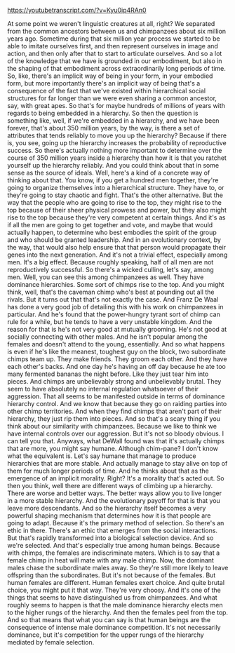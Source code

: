 https://youtubetranscript.com/?v=Kyu0ip4RAn0

 At some point we weren't linguistic creatures at all, right? We separated from the common ancestors between us and chimpanzees about six million years ago. Sometime during that six million year process we started to be able to imitate ourselves first, and then represent ourselves in image and action, and then only after that to start to articulate ourselves. And so a lot of the knowledge that we have is grounded in our embodiment, but also in the shaping of that embodiment across extraordinarily long periods of time. So, like, there's an implicit way of being in your form, in your embodied form, but more importantly there's an implicit way of being that's a consequence of the fact that we've existed within hierarchical social structures for far longer than we were even sharing a common ancestor, say, with great apes. So that's for maybe hundreds of millions of years with regards to being embedded in a hierarchy. So then the question is something like, well, if we're embedded in a hierarchy, and we have been forever, that's about 350 million years, by the way, is there a set of attributes that tends reliably to move you up the hierarchy? Because if there is, you see, going up the hierarchy increases the probability of reproductive success. So there's actually nothing more important to determine over the course of 350 million years inside a hierarchy than how it is that you ratchet yourself up the hierarchy reliably. And you could think about that in some sense as the source of ideals. Well, here's a kind of a concrete way of thinking about that. You know, if you get a hundred men together, they're going to organize themselves into a hierarchical structure. They have to, or they're going to stay chaotic and fight. That's the other alternative. But the way that the people who are going to rise to the top, they might rise to the top because of their sheer physical prowess and power, but they also might rise to the top because they're very competent at certain things. And it's as if all the men are going to get together and vote, and maybe that would actually happen, to determine who best embodies the spirit of the group and who should be granted leadership. And in an evolutionary context, by the way, that would also help ensure that that person would propagate their genes into the next generation. And it's not a trivial effect, especially among men. It's a big effect. Because roughly speaking, half of all men are not reproductively successful. So there's a wicked culling, let's say, among men. Well, you can see this among chimpanzees as well. They have dominance hierarchies. Some sort of chimps rise to the top. And you might think, well, that's the caveman chimp who's best at pounding out all the rivals. But it turns out that that's not exactly the case. And Franz De Waal has done a very good job of detailing this with his work on chimpanzees in particular. And he's found that the power-hungry tyrant sort of chimp can rule for a while, but he tends to have a very unstable kingdom. And the reason for that is he's not very good at mutually grooming. He's not good at socially connecting with other males. And he isn't popular among the females and doesn't attend to the young, essentially. And so what happens is even if he's like the meanest, toughest guy on the block, two subordinate chimps team up. They make friends. They groom each other. And they have each other's backs. And one day he's having an off day because he ate too many fermented bananas the night before. Like they just tear him into pieces. And chimps are unbelievably strong and unbelievably brutal. They seem to have absolutely no internal regulation whatsoever of their aggression. That all seems to be manifested outside in terms of dominance hierarchy control. And we know that because they go on raiding parties into other chimp territories. And when they find chimps that aren't part of their hierarchy, they just rip them into pieces. And so that's a scary thing if you think about our similarity with chimpanzees. Because we like to think we have internal controls over our aggression. But it's not so bloody obvious. I can tell you that. Anyways, what DeWall found was that it's actually chimps that are more, you might say humane. Although chim-pane? I don't know what the equivalent is. Let's say humane that manage to produce hierarchies that are more stable. And actually manage to stay alive on top of them for much longer periods of time. And he thinks about that as the emergence of an implicit morality. Right? It's a morality that's acted out. So then you think, well there are different ways of climbing up a hierarchy. There are worse and better ways. The better ways allow you to live longer in a more stable hierarchy. And the evolutionary payoff for that is that you leave more descendants. And so the hierarchy itself becomes a very powerful shaping mechanism that determines how it is that people are going to adapt. Because it's the primary method of selection. So there's an ethic in there. There's an ethic that emerges from the social interactions. But that's rapidly transformed into a biological selection device. And so we're selected. And that's especially true among human beings. Because with chimps, the females are indiscriminate maters. Which is to say that a female chimp in heat will mate with any male chimp. Now, the dominant males chase the subordinate males away. So they're still more likely to leave offspring than the subordinates. But it's not because of the females. But human females are different. Human females exert choice. And quite brutal choice, you might put it that way. They're very choosy. And it's one of the things that seems to have distinguished us from chimpanzees. And what roughly seems to happen is that the male dominance hierarchy elects men to the higher rungs of the hierarchy. And then the females peel from the top. And so that means that what you can say is that human beings are the consequence of intense male dominance competition. It's not necessarily dominance, but it's competition for the upper rungs of the hierarchy mediated by female selection.